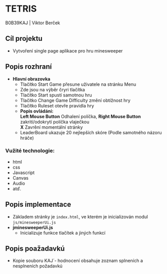 # TETRIS
B0B39KAJ | Viktor Berček

## Cíl projektu
 - Vytvoření single page aplikace pro hru minesweeper

## Popis rozhraní
 - **Hlavní obrazovka**
   - Tlačítko Start Game přesune uživatele na stránku Menu
   - Zde jsou na výběr čryri tlačítka
   - Tlačítko Start spustí samotnou hru
   - Tlačítko Change Game Difficulty změní obtížnost hry
   - Tlačítko Ruleset otevře pravidla hry
   - **Popis ovládání:**<br>
   **Left Mouse Button** Odhalení políčka, **Right Mouse Button** zakrití/odokrytí políčka vlaječkou<br>
   **X** Zavrění momentální stránky
   - LeaderBoard ukazuje 20 nejlepších skóre (Podle samotného názoru hráče)

### Vužité technologie:
 - html
 - css
 - Javascript
 - Canvas
 - Audio
 - atď.

## Popis implementace
 - Základem stránky je `index.html`, ve kterém je inicializován modul `js/minesweeperUi.js` 
 - **jminesweeperUi.js**
   - Inicializuje funkce tlačítek a jiných funkcí

## Popis poažadavkú
- Kopie souboru KAJ´- hodnocení obsahuje zoznam splneních a nesplneních požadavkú